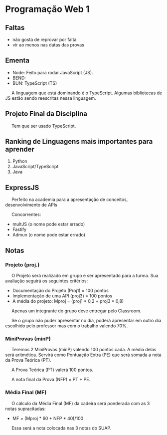 # Programação Web 1

## Faltas

* não gosta de reprovar por falta
* vir ao menos nas datas das provas

## Ementa

* Node: Feito para rodar JavaScript (JS).
* BEND:
* BUN: TypeScript (TS)

$\quad$ A linguagem que está dominando é o TypeScript. Algumas bibliotecas de JS estão sendo reescritas nessa linguagem.

## Projeto Final da Disciplina

$\quad$ Tem que ser usado TypeScript.

## Ranking de Linguagens mais importantes para aprender

1. Python
2. JavaScript/TypeScript
3. Java

## ExpressJS

$\quad$ Perfeito na academia para a apresentação de conceitos, desenvolvimento de APIs

$\quad$ Concorrentes:

* multJS (o nome pode estar errado)
* Fastify
* Admun (o nome pode estar errado)

## Notas 

### Projeto (proj.)
$\quad$ O Projeto será realizado em grupo e ser apresentado para a turma. Sua avaliação seguirá os seguintes critérios:
* Documentação do Projeto (Proj1) = 100 pontos
* Implementação de uma API (proj3) = 100 pontos
* A média do projeto: Mproj = (proj1 * 0,2 + proj3 * 0,8)

$\quad$ Apenas um integrante do grupo deve entregar pelo Classroom.

$\quad$ Se o grupo não puder apresentar no dia, poderá apresentar em outro dia escolhido pelo professor mas com o trabalho valendo 70%.

### MiniProvas (minP)

$\quad$ Teremos 2 MiniProvas (minP) valendo 100 pontos cada. A média delas será aritmética. Servirá como Pontuação Extra (PE) que será somada a nota da Prova Teórica (PT).

$\quad$ A Prova Teórica (PT) valerá 100 pontos.

$\quad$ A nota final da Prova (NFP) = PT + PE.

### Média Final (MF)

$\quad$ O cálculo da Média Final (MF) da cadeira será ponderada com as 3 notas supracitadas:
* MF = (Mproj * 60 + NFP * 40)/100

$\quad$ Essa será a nota colocada nas 3 notas do SUAP.
